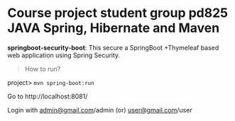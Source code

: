 # Course project student group pd825 JAVA Spring, Hibernate and Maven


**springboot-security-boot**: This secure a SpringBoot +Thymeleaf based web application using Spring Security.
> How to run?

project> `mvn spring-boot:run`

Go to http://localhost:8081/

Login with admin@gmail.com/admin (or) user@gmail.com/user
